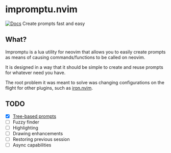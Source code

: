 # impromptu.nvim

[![Docs](https://readthedocs.org/projects/impromptunvim/badge/?version=latest)](http://impromptunvim.readthedocs.io/)
Create prompts fast and easy

## What?

Impromptu is a lua utility for neovim that allows you to easily create prompts as means of causing commands/functions to be called on neovim.

It is designed in a way that it should be simple to create and reuse prompts for whatever need you have.

The root problem it was meant to solve was changing configurations on the flight for other plugins, such as [iron.nvim](https://github.com/Vigemus/iron.nvim).



## TODO

- [x] [Tree-based prompts](docs/tree-based.md)
- [ ] Fuzzy finder
- [ ] Highlighting
- [ ] Drawing enhancements
- [ ] Restoring previous session
- [ ] Async capabilities
